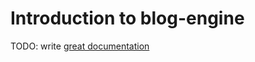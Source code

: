 # Introduction to blog-engine

TODO: write [great documentation](http://jacobian.org/writing/what-to-write/)
